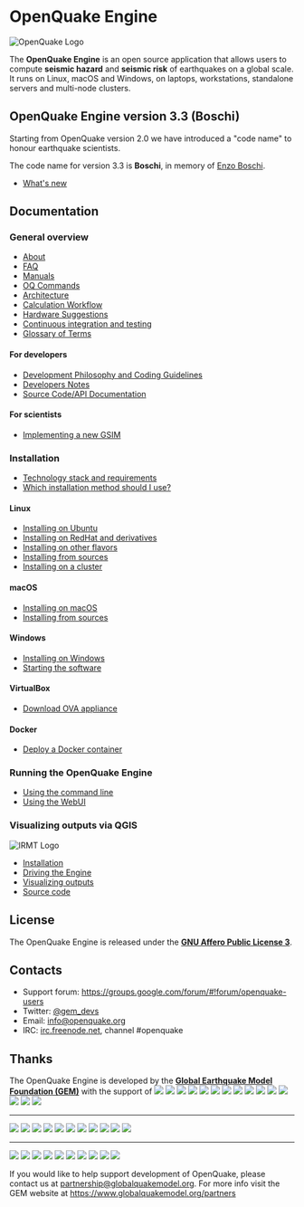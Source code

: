 # OpenQuake Engine

![OpenQuake Logo](https://github.com/gem/oq-infrastructure/raw/master/logos/oq-logo.png)

The **OpenQuake Engine** is an open source application that allows users to compute **seismic hazard** and **seismic risk** of earthquakes on a global scale. It runs on Linux, macOS and Windows, on laptops, workstations, standalone servers and multi-node clusters.

<!-- GEM BEGIN: apply the following patch with the proper values for the next release
-[![Build Status](https://travis-ci.org/gem/oq-engine.svg?branch=master)](https://travis-ci.org/gem/oq-engine)
 
-### Current stable
+## OpenQuake Engine version 2.6 (Gutenberg)
 
-Current stable version is the **OpenQuake Engine 2.5** 'Fourier'. The documentation is available at https://github.com/gem/oq-engine/tree/engine-2.5#openquake-engine.
-* [What's new](https://github.com/gem/oq-engine/blob/engine-2.5/doc/whats-new.md)
-
+Starting from OpenQuake version 2.0 we have introduced a "code name" to honour earthquake scientists.
 
+The code name for version 2.6 is **Gutenberg**, in memory of [Beno Gutenberg](https://en.wikipedia.org/wiki/Beno_Gutenberg).
+* [What's new](https://github.com/gem/oq-engine/blob/engine-2.6/doc/whats-new.md)
+ 
+## Documentation
-## Documentation (master tree)
-->
## OpenQuake Engine version 3.3 (Boschi)

Starting from OpenQuake version 2.0 we have introduced a "code name" to honour earthquake scientists.
 
The code name for version 3.3 is **Boschi**, in memory of [Enzo Boschi](https://it.wikipedia.org/wiki/Enzo_Boschi).
* [What's new](https://github.com/gem/oq-engine/blob/engine-3.3/doc/whats-new.md)
 
## Documentation

<!-- GEM END -->

### General overview

* [About](https://github.com/gem/oq-engine/blob/engine-3.3/doc/about.md)
* [FAQ](https://github.com/gem/oq-engine/blob/engine-3.3/doc/faq.md)
* [Manuals](https://www.globalquakemodel.org/single-post/OpenQuake-Engine-Manual)
* [OQ Commands](https://github.com/gem/oq-engine/blob/engine-3.3/doc/oq-commands.md)
* [Architecture](https://github.com/gem/oq-engine/blob/engine-3.3/doc/sphinx/architecture.rst)
* [Calculation Workflow](https://github.com/gem/oq-engine/blob/engine-3.3/doc/calculation-workflow.md)
* [Hardware Suggestions](https://github.com/gem/oq-engine/blob/engine-3.3/doc/hardware-suggestions.md)
* [Continuous integration and testing](https://github.com/gem/oq-engine/blob/engine-3.3/doc/testing.md)
* [Glossary of Terms](https://github.com/gem/oq-engine/blob/engine-3.3/doc/glossary.md)

#### For developers

* [Development Philosophy and Coding Guidelines](https://github.com/gem/oq-engine/blob/engine-3.3/doc/development-guidelines.md)
* [Developers Notes](https://github.com/gem/oq-engine/blob/engine-3.3/doc/developers-notes.md)
* [Source Code/API Documentation](http://docs.openquake.org/oq-engine/)

#### For scientists

* [Implementing a new GSIM](https://github.com/gem/oq-engine/blob/engine-3.3/doc/implementing-new-gsim.md)

### Installation

* [Technology stack and requirements](https://github.com/gem/oq-engine/blob/engine-3.3/doc/requirements.md)
* [Which installation method should I use?](https://github.com/gem/oq-engine/blob/engine-3.3/doc/installing/overview.md)

#### Linux

* [Installing on Ubuntu](https://github.com/gem/oq-engine/blob/engine-3.3/doc/installing/ubuntu.md)
* [Installing on RedHat and derivatives](https://github.com/gem/oq-engine/blob/engine-3.3/doc/installing/rhel.md)
* [Installing on other flavors](https://github.com/gem/oq-engine/blob/engine-3.3/doc/installing/linux-generic.md)
* [Installing from sources](https://github.com/gem/oq-engine/blob/engine-3.3/doc/installing/development.md)
* [Installing on a cluster](https://github.com/gem/oq-engine/blob/engine-3.3/doc/installing/cluster.md)

#### macOS

* [Installing on macOS](https://github.com/gem/oq-engine/blob/engine-3.3/doc/installing/macos.md)
* [Installing from sources](https://github.com/gem/oq-engine/blob/engine-3.3/doc/installing/development.md#macos)

#### Windows

* [Installing on Windows](https://github.com/gem/oq-engine/blob/engine-3.3/doc/installing/windows.md)
* [Starting the software](https://github.com/gem/oq-engine/blob/engine-3.3/doc/running/windows.md)

#### VirtualBox

* [Download OVA appliance](https://downloads.openquake.org/ova/stable/)

#### Docker

* [Deploy a Docker container](https://github.com/gem/oq-engine/blob/engine-3.3/doc/installing/docker.md)

### Running the OpenQuake Engine

* [Using the command line](https://github.com/gem/oq-engine/blob/engine-3.3/doc/running/unix.md)
* [Using the WebUI](https://github.com/gem/oq-engine/blob/engine-3.3/doc/running/server.md)

### Visualizing outputs via QGIS

![IRMT Logo](https://github.com/gem/oq-infrastructure/raw/master/icons/irmt_icon.png)

* [Installation](https://docs.openquake.org/oq-irmt-qgis/latest/00_installation.html)
* [Driving the Engine](https://docs.openquake.org/oq-irmt-qgis/latest/14_driving_the_oqengine.html)
* [Visualizing outputs](https://docs.openquake.org/oq-irmt-qgis/latest/15_viewer_dock.html)
* [Source code](https://github.com/gem/oq-irmt-qgis)

## License

The OpenQuake Engine is released under the **[GNU Affero Public License 3](https://github.com/gem/oq-engine/blob/engine-3.3/LICENSE)**.

## Contacts

* Support forum: https://groups.google.com/forum/#!forum/openquake-users
* Twitter: [@gem_devs](https://twitter.com/gem_devs)
* Email: info@openquake.org
* IRC: [irc.freenode.net](https://webchat.freenode.net/), channel #openquake

## Thanks

The OpenQuake Engine is developed by the **[Global Earthquake Model Foundation (GEM)](http://gem.foundation)** with the support of
![](https://github.com/gem/oq-infrastructure/raw/master/logos/aus.png)
![](https://github.com/gem/oq-infrastructure/raw/master/logos/cidigen.png)
![](https://github.com/gem/oq-infrastructure/raw/master/logos/sg_170x104.jpg)
![](https://github.com/gem/oq-infrastructure/raw/master/logos/gfz.png)
![](https://github.com/gem/oq-infrastructure/raw/master/logos/pcn.jpg)
![](https://github.com/gem/oq-infrastructure/raw/master/logos/nied.png)
![](https://github.com/gem/oq-infrastructure/raw/master/logos/nset.png)
![](https://github.com/gem/oq-infrastructure/raw/master/logos/morst.jpg)
![](https://github.com/gem/oq-infrastructure/raw/master/logos/RCN.jpg)
![](https://github.com/gem/oq-infrastructure/raw/master/logos/swiss_1.jpg)
![](https://github.com/gem/oq-infrastructure/raw/master/logos/tem.jpg)
![](https://github.com/gem/oq-infrastructure/raw/master/logos/TCIP-01.png)
![](https://github.com/gem/oq-infrastructure/raw/master/logos/nerc.png)
![](https://github.com/gem/oq-infrastructure/raw/master/logos/usaid_BsOsE8Z_QZnaG6c.jpg)
![](https://github.com/gem/oq-infrastructure/raw/master/logos/FUNVISIS_GEM_logo.png)

***

![](https://github.com/gem/oq-infrastructure/raw/master/logos/FMGlobal.jpg)
![](https://github.com/gem/oq-infrastructure/raw/master/logos/hannoverRe.jpg)
![](https://github.com/gem/oq-infrastructure/raw/master/logos/Nephila.jpg)
![](https://github.com/gem/oq-infrastructure/raw/master/logos/munichre_HwOCwR4.jpg)
![](https://github.com/gem/oq-infrastructure/raw/master/logos/zurich_3eh504q.jpg)
![](https://github.com/gem/oq-infrastructure/raw/master/logos/Air_JlQh6Ke.jpg)
![](https://github.com/gem/oq-infrastructure/raw/master/logos/sur_170x104.jpg)
![](https://github.com/gem/oq-infrastructure/raw/master/logos/EUCENTRE_BRAw8x4.jpg)
![](https://github.com/gem/oq-infrastructure/raw/master/logos/GiroJ.jpg)
![](https://github.com/gem/oq-infrastructure/raw/master/logos/arup.jpg)
![](https://github.com/gem/oq-infrastructure/raw/master/logos/OYO_1.jpg)

***

![](https://github.com/gem/oq-infrastructure/raw/master/logos/OECD.jpg)
![](https://github.com/gem/oq-infrastructure/raw/master/logos/worldbank_2.jpg)
![](https://github.com/gem/oq-infrastructure/raw/master/logos/ISDR.jpg)
![](https://github.com/gem/oq-infrastructure/raw/master/logos/Unesco.jpg)
![](https://github.com/gem/oq-infrastructure/raw/master/logos/iaspei.jpg)
![](https://github.com/gem/oq-infrastructure/raw/master/logos/iaee.jpg)
![](https://github.com/gem/oq-infrastructure/raw/master/logos/istructe.jpg)
![](https://github.com/gem/oq-infrastructure/raw/master/logos/cssc.jpg)
![](https://github.com/gem/oq-infrastructure/raw/master/logos/IRDRICSU.png)
![](https://github.com/gem/oq-infrastructure/raw/master/logos/EERI_GEM.png)

If you would like to help support development of OpenQuake, please contact us at [partnership@globalquakemodel.org](mailto:partnership@globalquakemodel.org).
For more info visit the GEM website at https://www.globalquakemodel.org/partners
